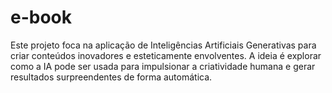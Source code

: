 # e-book
Este projeto foca na aplicação de Inteligências Artificiais Generativas para criar conteúdos inovadores e esteticamente envolventes. A ideia é explorar como a IA pode ser usada para impulsionar a criatividade humana e gerar resultados surpreendentes de forma automática.
